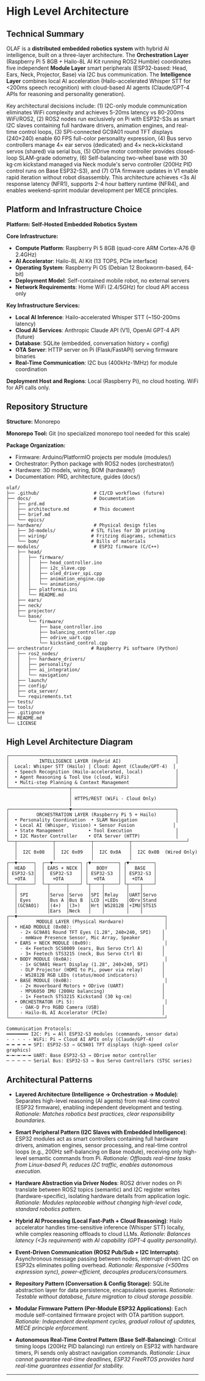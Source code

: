 # High Level Architecture

## Technical Summary

OLAF is a **distributed embedded robotics system** with hybrid AI intelligence, built on a three-layer architecture. The **Orchestration Layer** (Raspberry Pi 5 8GB + Hailo-8L AI Kit running ROS2 Humble) coordinates five independent **Module Layer** smart peripherals (ESP32-based: Head, Ears, Neck, Projector, Base) via I2C bus communication. The **Intelligence Layer** combines local AI acceleration (Hailo-accelerated Whisper STT for <200ms speech recognition) with cloud-based AI agents (Claude/GPT-4 APIs for reasoning and personality generation).

Key architectural decisions include: (1) I2C-only module communication eliminates WiFi complexity and achieves 5-20ms latency vs 80-200ms WiFi/ROS2, (2) ROS2 nodes run exclusively on Pi with ESP32-S3s as smart I2C slaves containing full hardware drivers, animation engines, and real-time control loops, (3) SPI-connected GC9A01 round TFT displays (240×240) enable 60 FPS full-color personality expression, (4) Bus servo controllers manage 4× ear servos (dedicated) and 4× neck+kickstand servos (shared) via serial bus, (5) ODrive motor controller provides closed-loop SLAM-grade odometry, (6) Self-balancing two-wheel base with 30 kg·cm kickstand managed via Neck module's servo controller (200Hz PID control runs on Base ESP32-S3), and (7) OTA firmware updates in V1 enable rapid iteration without robot disassembly. This architecture achieves <3s AI response latency (NFR1), supports 2-4 hour battery runtime (NFR4), and enables weekend-sprint modular development per MECE principles.

## Platform and Infrastructure Choice

**Platform: Self-Hosted Embedded Robotics System**

**Core Infrastructure:**
- **Compute Platform**: Raspberry Pi 5 8GB (quad-core ARM Cortex-A76 @ 2.4GHz)
- **AI Accelerator**: Hailo-8L AI Kit (13 TOPS, PCIe interface)
- **Operating System**: Raspberry Pi OS (Debian 12 Bookworm-based, 64-bit)
- **Deployment Model**: Self-contained mobile robot, no external servers
- **Network Requirements**: Home WiFi (2.4/5GHz) for cloud API access only

**Key Infrastructure Services:**
- **Local AI Inference**: Hailo-accelerated Whisper STT (~150-200ms latency)
- **Cloud AI Services**: Anthropic Claude API (V1), OpenAI GPT-4 API (future)
- **Database**: SQLite (embedded, conversation history + config)
- **OTA Server**: HTTP server on Pi (Flask/FastAPI) serving firmware binaries
- **Real-Time Communication**: I2C bus (400kHz-1MHz) for module coordination

**Deployment Host and Regions**: Local (Raspberry Pi), no cloud hosting. WiFi for API calls only.

## Repository Structure

**Structure:** Monorepo

**Monorepo Tool:** Git (no specialized monorepo tool needed for this scale)

**Package Organization:**
- Firmware: Arduino/PlatformIO projects per module (modules/)
- Orchestrator: Python package with ROS2 nodes (orchestrator/)
- Hardware: 3D models, wiring, BOM (hardware/)
- Documentation: PRD, architecture, guides (docs/)

```
olaf/
├── .github/                    # CI/CD workflows (future)
├── docs/                       # Documentation
│   ├── prd.md
│   ├── architecture.md         # This document
│   ├── brief.md
│   └── epics/
├── hardware/                   # Physical design files
│   ├── 3d-models/             # STL files for 3D printing
│   ├── wiring/                # Fritzing diagrams, schematics
│   └── bom/                   # Bills of materials
├── modules/                    # ESP32 firmware (C/C++)
│   ├── head/
│   │   ├── firmware/
│   │   │   ├── head_controller.ino
│   │   │   ├── i2c_slave.cpp
│   │   │   ├── oled_driver_spi.cpp
│   │   │   ├── animation_engine.cpp
│   │   │   └── animations/
│   │   ├── platformio.ini
│   │   └── README.md
│   ├── ears/
│   ├── neck/
│   ├── projector/
│   └── base/
│       └── firmware/
│           ├── base_controller.ino
│           ├── balancing_controller.cpp
│           ├── odrive_uart.cpp
│           └── kickstand_control.cpp
├── orchestrator/              # Raspberry Pi software (Python)
│   ├── ros2_nodes/
│   │   ├── hardware_drivers/
│   │   ├── personality/
│   │   ├── ai_integration/
│   │   └── navigation/
│   ├── launch/
│   ├── config/
│   ├── ota_server/
│   └── requirements.txt
├── tests/
├── tools/
├── .gitignore
├── README.md
└── LICENSE
```

## High Level Architecture Diagram

```
┌─────────────────────────────────────────────────────────────┐
│           INTELLIGENCE LAYER (Hybrid AI)                    │
│  Local: Whisper STT (Hailo) | Cloud: Agent (Claude/GPT-4)  │
│  • Speech Recognition (Hailo-accelerated, local)            │
│  • Agent Reasoning & Tool Use (cloud, WiFi)                 │
│  • Multi-step Planning & Context Management                 │
└──────────────────────┬──────────────────────────────────────┘
                       │
                       │ HTTPS/REST (WiFi - Cloud Only)
                       │
┌──────────────────────▼──────────────────────────────────────┐
│          ORCHESTRATION LAYER (Raspberry Pi 5 + Hailo)       │
│  • Personality Coordination  • SLAM Navigation              │
│  • Local AI (Whisper, Vision) • Sensor Fusion              │
│  • State Management         • Tool Execution                │
│  • I2C Master Controller    • OTA Server (HTTP)             │
└──┬─────────────┬─────────────┬─────────────┬────────────────────┘
   │             │             │             │
   │  I2C 0x08   │  I2C 0x09   │  I2C 0x0A   │  I2C 0x0B  (Wired Only)
   │             │             │             │
┌──▼──────┐  ┌──▼──────────┐ ┌▼──────────┐ ┌▼─────────┐
│  HEAD   │  │ EARS + NECK │ │   BODY    │ │   BASE   │
│ ESP32-S3│  │  ESP32-S3   │ │ ESP32-S3  │ │ ESP32-S3 │
│  +OTA   │  │   +OTA      │ │  +OTA     │ │  +OTA    │
└──┬──────┘  └─┬──────┬────┘ └┬────┬─────┘ └┬────┬────┘
   │           │      │       │    │        │    │
   │ SPI       │Servo │Servo  │SPI │Relay   │UART│Servo
   │ Eyes      │Bus A │Bus B  │LCD │+LEDs   │ODrv│Stand
   │(GC9A01)   │(4×)  │(3×)   │Hrt │WS2812B │+IMU│STS15
   │           │Ears  │Neck   │    │        │    │
┌──▼──────────────────────────────────────────────────────┐
│          MODULE LAYER (Physical Hardware)               │
│  • HEAD MODULE (0x08):                                  │
│    - 2× GC9A01 Round TFT Eyes (1.28", 240×240, SPI)    │
│    - mmWave Presence Sensor, Mic Array, Speaker        │
│  • EARS + NECK MODULE (0x09):                           │
│    - 4× Feetech SCS0009 (ears, Bus Servo Ctrl A)       │
│    - 3× Feetech STS3215 (neck, Bus Servo Ctrl B)       │
│  • BODY MODULE (0x0A):                                  │
│    - 1× GC9A01 Heart Display (1.28", 240×240, SPI)     │
│    - DLP Projector (HDMI to Pi, power via relay)       │
│    - WS2812B RGB LEDs (status/mood indicators)         │
│  • BASE MODULE (0x0B):                                  │
│    - 2× Hoverboard Motors + ODrive (UART)              │
│    - MPU6050 IMU (200Hz balancing)                     │
│    - 1× Feetech STS3215 Kickstand (30 kg·cm)           │
│  • ORCHESTRATOR (Pi 5):                                 │
│    - OAK-D Pro RGBD Camera (USB)                       │
│    - Hailo-8L AI Accelerator (PCIe)                    │
└─────────────────────────────────────────────────────────┘

Communication Protocols:
━━━━━━━━ I2C: Pi ↔ All ESP32-S3 modules (commands, sensor data)
- - - - - WiFi: Pi → Cloud AI APIs only (Claude/GPT-4)
━ ━ ━ ━ ━ SPI: ESP32-S3 → GC9A01 TFT displays (high-speed color graphics)
━·━·━·━·━ UART: Base ESP32-S3 → ODrive motor controller
─ ─ ─ ─ ─ Serial Bus: ESP32-S3 → Bus Servo Controllers (STSC series)
```

## Architectural Patterns

- **Layered Architecture (Intelligence → Orchestration → Module)**: Separates high-level reasoning (AI agents) from real-time control (ESP32 firmware), enabling independent development and testing. _Rationale: Matches robotics best practices, clear responsibility boundaries._

- **Smart Peripheral Pattern (I2C Slaves with Embedded Intelligence)**: ESP32 modules act as smart controllers containing full hardware drivers, animation engines, sensor processing, and real-time control loops (e.g., 200Hz self-balancing on Base module), receiving only high-level semantic commands from Pi. _Rationale: Offloads real-time tasks from Linux-based Pi, reduces I2C traffic, enables autonomous execution._

- **Hardware Abstraction via Driver Nodes**: ROS2 driver nodes on Pi translate between ROS2 topics (semantic) and I2C register writes (hardware-specific), isolating hardware details from application logic. _Rationale: Modules replaceable without changing high-level code, standard robotics pattern._

- **Hybrid AI Processing (Local Fast-Path + Cloud Reasoning)**: Hailo accelerator handles time-sensitive inference (Whisper STT) locally, while complex reasoning offloads to cloud LLMs. _Rationale: Balances latency (<3s requirement) with AI capability (GPT-4 quality personality)._

- **Event-Driven Communication (ROS2 Pub/Sub + I2C Interrupts)**: Asynchronous message passing between nodes, interrupt-driven I2C on ESP32s eliminates polling overhead. _Rationale: Responsive (<500ms expression sync), power-efficient, decouples producers/consumers._

- **Repository Pattern (Conversation & Config Storage)**: SQLite abstraction layer for data persistence, encapsulates queries. _Rationale: Testable without database, future migration to cloud storage possible._

- **Modular Firmware Pattern (Per-Module ESP32 Applications)**: Each module self-contained firmware project with OTA partition support. _Rationale: Independent development cycles, gradual rollout of updates, MECE principle enforcement._

- **Autonomous Real-Time Control Pattern (Base Self-Balancing)**: Critical timing loops (200Hz PID balancing) run entirely on ESP32 with hardware timers, Pi sends only abstract navigation commands. _Rationale: Linux cannot guarantee real-time deadlines, ESP32 FreeRTOS provides hard real-time guarantees essential for stability._

---
